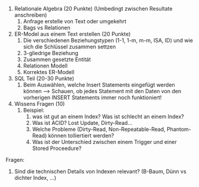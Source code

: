 1. Relationale Algebra (20 Punkte)  (Umbedingt zwischen Resultate anschreiben)
   1. Anfrage erstelle von Text oder umgekehrt
   2. Bags vs Relationen 
2. ER-Model aus einem Text erstellen (20 Punkte)
   1. Die verschiedenen Beziehungstypen (1-1, 1-m, m-m, ISA, ID) und wie sich die Schlüssel zusammen settzen
   2. 3-gliedrige Beziehung
   3. Zusammen gesetzte Entität
   4. Relationen Modell
   5. Korrektes ER-Modell
3. SQL Teil (20-30 Punkte)
   1. Beim Auswählen, welche Insert Statements eingefügt werden können --> Schauen, ob jedes Statement mit den Daten von den vorherigen INSERT Statements immer noch funktioniert!
4. Wissens Fragen (10)
   1. Beispiel:
      1.  was ist gut an einem Index? Was ist schlecht an einem Index?
      2. Was ist ACID? Lost Update, Dirty-Read...
      3. Welche Probleme (Dirty-Read, Non-Repeatable-Read, Phantom-Read) können tolliertiert werden?
      4. Was ist der Unterschied zwischen einem Trigger und einer Stored Proceedure?



Fragen:

1. Sind die technischen Details von Indexen relevant? (B-Baum, Dünn vs dichter Index, ...)